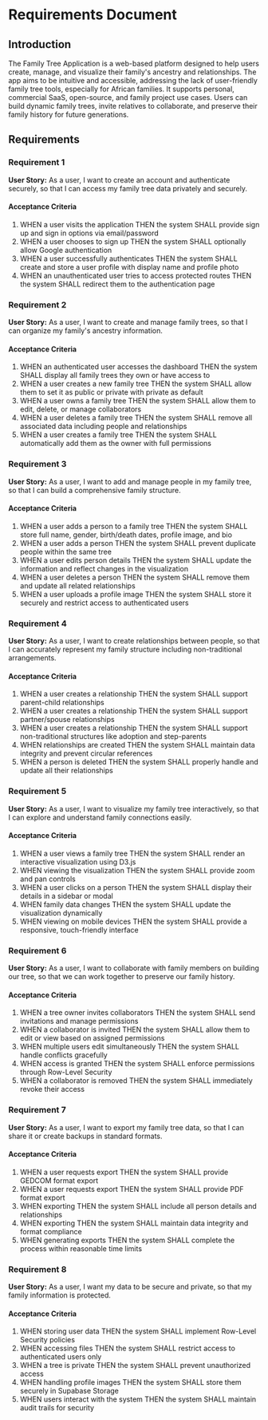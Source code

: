 # Requirements Document

## Introduction

The Family Tree Application is a web-based platform designed to help users create, manage, and visualize their family's ancestry and relationships. The app aims to be intuitive and accessible, addressing the lack of user-friendly family tree tools, especially for African families. It supports personal, commercial SaaS, open-source, and family project use cases. Users can build dynamic family trees, invite relatives to collaborate, and preserve their family history for future generations.

## Requirements

### Requirement 1

**User Story:** As a user, I want to create an account and authenticate securely, so that I can access my family tree data privately and securely.

#### Acceptance Criteria

1. WHEN a user visits the application THEN the system SHALL provide sign up and sign in options via email/password
2. WHEN a user chooses to sign up THEN the system SHALL optionally allow Google authentication
3. WHEN a user successfully authenticates THEN the system SHALL create and store a user profile with display name and profile photo
4. WHEN an unauthenticated user tries to access protected routes THEN the system SHALL redirect them to the authentication page

### Requirement 2

**User Story:** As a user, I want to create and manage family trees, so that I can organize my family's ancestry information.

#### Acceptance Criteria

1. WHEN an authenticated user accesses the dashboard THEN the system SHALL display all family trees they own or have access to
2. WHEN a user creates a new family tree THEN the system SHALL allow them to set it as public or private with private as default
3. WHEN a user owns a family tree THEN the system SHALL allow them to edit, delete, or manage collaborators
4. WHEN a user deletes a family tree THEN the system SHALL remove all associated data including people and relationships
5. WHEN a user creates a family tree THEN the system SHALL automatically add them as the owner with full permissions

### Requirement 3

**User Story:** As a user, I want to add and manage people in my family tree, so that I can build a comprehensive family structure.

#### Acceptance Criteria

1. WHEN a user adds a person to a family tree THEN the system SHALL store full name, gender, birth/death dates, profile image, and bio
2. WHEN a user adds a person THEN the system SHALL prevent duplicate people within the same tree
3. WHEN a user edits person details THEN the system SHALL update the information and reflect changes in the visualization
4. WHEN a user deletes a person THEN the system SHALL remove them and update all related relationships
5. WHEN a user uploads a profile image THEN the system SHALL store it securely and restrict access to authenticated users

### Requirement 4

**User Story:** As a user, I want to create relationships between people, so that I can accurately represent my family structure including non-traditional arrangements.

#### Acceptance Criteria

1. WHEN a user creates a relationship THEN the system SHALL support parent-child relationships
2. WHEN a user creates a relationship THEN the system SHALL support partner/spouse relationships
3. WHEN a user creates a relationship THEN the system SHALL support non-traditional structures like adoption and step-parents
4. WHEN relationships are created THEN the system SHALL maintain data integrity and prevent circular references
5. WHEN a person is deleted THEN the system SHALL properly handle and update all their relationships

### Requirement 5

**User Story:** As a user, I want to visualize my family tree interactively, so that I can explore and understand family connections easily.

#### Acceptance Criteria

1. WHEN a user views a family tree THEN the system SHALL render an interactive visualization using D3.js
2. WHEN viewing the visualization THEN the system SHALL provide zoom and pan controls
3. WHEN a user clicks on a person THEN the system SHALL display their details in a sidebar or modal
4. WHEN family data changes THEN the system SHALL update the visualization dynamically
5. WHEN viewing on mobile devices THEN the system SHALL provide a responsive, touch-friendly interface

### Requirement 6

**User Story:** As a user, I want to collaborate with family members on building our tree, so that we can work together to preserve our family history.

#### Acceptance Criteria

1. WHEN a tree owner invites collaborators THEN the system SHALL send invitations and manage permissions
2. WHEN a collaborator is invited THEN the system SHALL allow them to edit or view based on assigned permissions
3. WHEN multiple users edit simultaneously THEN the system SHALL handle conflicts gracefully
4. WHEN access is granted THEN the system SHALL enforce permissions through Row-Level Security
5. WHEN a collaborator is removed THEN the system SHALL immediately revoke their access

### Requirement 7

**User Story:** As a user, I want to export my family tree data, so that I can share it or create backups in standard formats.

#### Acceptance Criteria

1. WHEN a user requests export THEN the system SHALL provide GEDCOM format export
2. WHEN a user requests export THEN the system SHALL provide PDF format export
3. WHEN exporting THEN the system SHALL include all person details and relationships
4. WHEN exporting THEN the system SHALL maintain data integrity and format compliance
5. WHEN generating exports THEN the system SHALL complete the process within reasonable time limits

### Requirement 8

**User Story:** As a user, I want my data to be secure and private, so that my family information is protected.

#### Acceptance Criteria

1. WHEN storing user data THEN the system SHALL implement Row-Level Security policies
2. WHEN accessing files THEN the system SHALL restrict access to authenticated users only
3. WHEN a tree is private THEN the system SHALL prevent unauthorized access
4. WHEN handling profile images THEN the system SHALL store them securely in Supabase Storage
5. WHEN users interact with the system THEN the system SHALL maintain audit trails for security